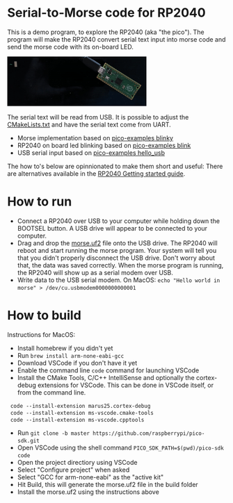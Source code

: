 # Serial-to-Morse code for RP2040

This is a demo program, to explore the RP2040 (aka "the pico").
The program will make the RP2040 convert serial text input into morse code and send the morse code with its on-board LED.

![RP2040 sending morse code](Example.gif)

The serial text will be read from USB. It is possible to adjust the [CMakeLists.txt](CMakeLists.txt) and have the serial text come from UART.

* Morse implementation based on [pico-examples blinky](https://github.com/raspberrypi/pico-examples/blob/master/picoboard/blinky/blinky.c)
* RP2040 on board led blinking based on [pico-examples blink](https://github.com/raspberrypi/pico-examples/blob/master/blink/blink.c)
* USB serial input based on [pico-examples hello_usb](https://github.com/raspberrypi/pico-examples/blob/master/hello_world/usb/hello_usb.c)

The how to's below are opinnionated to make them short and useful: There are alternatives available in the [RP2040 Getting started guide](https://datasheets.raspberrypi.org/pico/getting-started-with-pico.pdf).

# How to run

* Connect a RP2040 over USB to your computer while holding down the BOOTSEL button.
  A USB drive will appear to be connected to your computer.
* Drag and drop the [morse.uf2](https://github.com/berikv/pico-morse/releases/latest/download/morse.uf2) file onto the USB drive.
  The RP2040 will reboot and start running the morse program.
  Your system will tell you that you didn't properly disconnect the USB drive. Don't worry about that, the data was saved correctly.
  When the morse program is running, the RP2040 will show up as a serial modem over USB.
* Write data to the USB serial modem.
  On MacOS: `echo "Hello world in morse" > /dev/cu.usbmodem0000000000001`


# How to build

Instructions for MacOS:

* Install homebrew if you didn't yet
* Run `brew install arm-none-eabi-gcc`
* Download VSCode if you don't have it yet
* Enable the command line `code` command for launching VSCode
* Install the CMake Tools, C/C++ IntelliSense and optionally the cortex-debug extensions for VSCode.
This can be done in VSCode itself, or from the command line.

```
 code --install-extension marus25.cortex-debug
 code --install-extension ms-vscode.cmake-tools
 code --install-extension ms-vscode.cpptools
```
* Run `git clone -b master https://github.com/raspberrypi/pico-sdk.git`
* Open VSCode using the shell command `PICO_SDK_PATH=$(pwd)/pico-sdk code`
* Open the project directiory using VSCode
* Select "Configure project" when asked
* Select "GCC for arm-none-eabi" as the "active kit"
* Hit Build, this will generate the morse.uf2 file in the build folder
* Install the morse.uf2 using the instructions above
